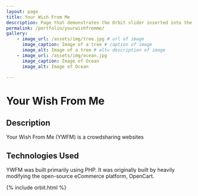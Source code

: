 ```yaml
---
layout: page
title: Your Wish From Me
description: Page that demonstrates the Orbit slider inserted into the page.
permalink: /portfolio/yourwishfromme/
gallery:
    - image_url: /assets/img/tree.jpg # url of image
      image_caption: Image of a tree # caption of image
      image_alt: Image of a tree # alt= description of image
    - image_url: /assets/img/ocean.jpg
      image_caption: Image of Ocean
      image_alt: Image of Ocean      
      
---
```


# Your Wish From Me

## Description
Your Wish From Me (YWFM) is a crowdsharing websites

## Technologies Used
YWFM was built primarily using PHP. It was originally built by heavily modifying the open-source eCommerce platform, OpenCart.



{% include orbit.html %}